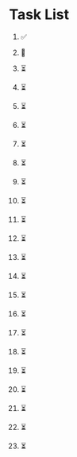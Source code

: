 # Task List

1. ✅ 

2. 🔄 

3. ⏳ 

4. ⏳ 

5. ⏳ 

6. ⏳ 

7. ⏳ 

8. ⏳ 

9. ⏳ 

10. ⏳ 

11. ⏳ 

12. ⏳ 

13. ⏳ 

14. ⏳ 

15. ⏳ 

16. ⏳ 

17. ⏳ 

18. ⏳ 

19. ⏳ 

20. ⏳ 

21. ⏳ 

22. ⏳ 

23. ⏳ 


